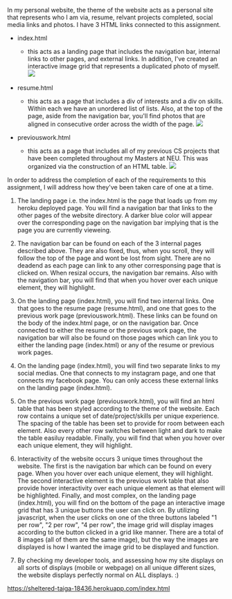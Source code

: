 In my personal website, the theme of the website acts as a personal site that represents who I am via, resume, relvant projects completed, social media links and photos.  I have 3 HTML links connected to this assignment.
- index.html 
  - this acts as a landing page that includes the navigation bar, internal links to other pages, and external links. In addition, I've created an interactive image grid that represents a duplicated photo of myself.
![](https://github.ccs.neu.edu/NEU-CS5610-SU20/PersonalWebsite-MustafaRamadan/blob/master/Media/IndexPageImage.png)


- resume.html
  - this acts as a page that includes a div of interests and a div on skills. Within each we have an unordered list of lists. Also, at the top of the page, aside from the navigation bar, you'll find photos that are aligned in consecutive order across the width of the page.
  ![](https://github.ccs.neu.edu/NEU-CS5610-SU20/PersonalWebsite-MustafaRamadan/blob/master/Media/ResumePageImage.png)

- previouswork.html
  - this acts as a page that includes all of my previous CS projects that have been completed throughout my Masters at NEU. This was organized via the construction of an HTML table. 
![](https://github.ccs.neu.edu/NEU-CS5610-SU20/PersonalWebsite-MustafaRamadan/blob/master/Media/PreviousWorkPageImage.png)

In order to address the completion of each of the requirements to this assignment, I will address how they've been taken care of one at a time.

1) The landing page i.e. the index.html is the page that loads up from my heroku deployed page. You will find a navigation bar that links to the other pages of the website directory. A darker blue color will appear over the corresponding page on the navigation bar implying that is the page you are currently vieweing. 

2) The navigation bar can be found on each of the 3 internal pages described above. They are also fixed, thus, when you scroll, they will follow the top of the page and wont be lost from sight. There are no deadend as each page can link to any other corresponsing page that is clicked on. When resizal occurs, the navigation bar remains. Also with the navigation bar, you will find that when you hover over each unique element, they will highlight.

3) On the landing page (index.html), you will find two internal links. One that goes to the resume page (resume.html), and one that goes to the previous work page (previouswork.html). These links can be found on the body of the index.html page, or on the navigation bar. Once connected to either the resume or the previous work page, the navigation bar will also be found on those pages which can link you to either the landing page (index.html) or any of the resume or previous work pages.

4) On the landing page (index.html), you will find two separate links to my social medias. One that connects to my instagram page, and one that connects my facebook page. You can only access these external links on the landing page (index.html).

5) On the previous work page (previouswork.html), you will find an html table that has been styled according to the theme of the website. Each row contains a unique set of date/project/skills per unique experience. The spacing of the table has been set to provide for room between each element. Also every other row switches between light and dark to make the table easiluy readable. Finally, you will find that when you hover over each unique element, they will highlight.

6) Interactivity of the website occurs 3 unique times throughout the website. The first is the navigation bar which can be found on every page. When you hover over each unique element, they will highlight. The second interactive element is the previous work table that also provide hover interactivity over each unique element as that element will be highlighted. Finally, and most complex, on the landing page (index.html), you will find on the bottom of the page an interactive image grid that has 3 unique buttons the user can click on. By utilizing javascript, when the user clicks on one of the three buttons labeled "1 per row", "2 per row", "4 per row", the image grid will display images according to the button clicked in a grid like manner. There are a total of 8 images (all of them are the same image), but the way the images are displayed is how I wanted the image grid to be displayed and function.

7) By checking my developer tools, and assessing how my site displays on all sorts of displays (mobile or webpage) on all unique different sizes, the website displays perfectly normal on ALL displays. :)

https://sheltered-taiga-18436.herokuapp.com/index.html